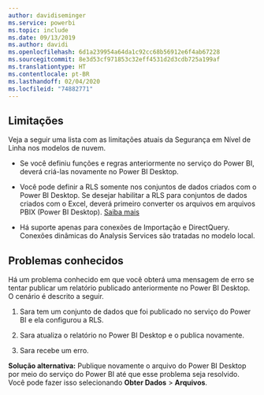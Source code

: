 ```yaml
---
author: davidiseminger
ms.service: powerbi
ms.topic: include
ms.date: 09/13/2019
ms.author: davidi
ms.openlocfilehash: 6d1a239954a64da1c92cc68b56912e6f4ab67228
ms.sourcegitcommit: 8e3d53cf971853c32eff4531d2d3cdb725a199af
ms.translationtype: HT
ms.contentlocale: pt-BR
ms.lasthandoff: 02/04/2020
ms.locfileid: "74882771"
---
```

## <a name="limitations"></a>Limitações

Veja a seguir uma lista com as limitações atuais da Segurança em Nível de Linha nos modelos de nuvem.

* Se você definiu funções e regras anteriormente no serviço do Power BI, deverá criá-las novamente no Power BI Desktop.

* Você pode definir a RLS somente nos conjuntos de dados criados com o Power BI Desktop. Se desejar habilitar a RLS para conjuntos de dados criados com o Excel, deverá primeiro converter os arquivos em arquivos PBIX (Power BI Desktop). [Saiba mais](../desktop-import-excel-workbooks.md)

* Há suporte apenas para conexões de Importação e DirectQuery. Conexões dinâmicas do Analysis Services são tratadas no modelo local.

## <a name="known-issues"></a>Problemas conhecidos

Há um problema conhecido em que você obterá uma mensagem de erro se tentar publicar um relatório publicado anteriormente no Power BI Desktop. O cenário é descrito a seguir.

1. Sara tem um conjunto de dados que foi publicado no serviço do Power BI e ela configurou a RLS.

1. Sara atualiza o relatório no Power BI Desktop e o publica novamente.

1. Sara recebe um erro.

**Solução alternativa:** Publique novamente o arquivo do Power BI Desktop por meio do serviço do Power BI até que esse problema seja resolvido. Você pode fazer isso selecionando **Obter Dados** > **Arquivos**.
